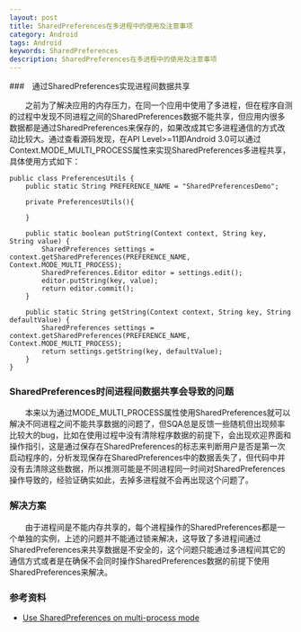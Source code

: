```yaml
---
layout: post
title: SharedPreferences在多进程中的使用及注意事项
category: Android
tags: Android
keywords: SharedPreferences
description: SharedPreferences在多进程中的使用及注意事项
---
```


###　通过SharedPreferences实现进程间数据共享

&emsp;&emsp;之前为了解决应用的内存压力，在同一个应用中使用了多进程，但在程序自测的过程中发现不同进程之间的SharedPreferences数据不能共享，但应用内很多数据都是通过SharedPreferences来保存的，如果改成其它多进程通信的方式改动比较大。通过查看源码发现，在API Level>=11即Android 3.0可以通过Context.MODE_MULTI_PROCESS属性来实现SharedPreferences多进程共享，具体使用方式如下：
	
	public class PreferencesUtils {
		public static String PREFERENCE_NAME = "SharedPreferencesDemo";
		
		private PreferencesUtils(){
	
		}
	
		public static boolean putString(Context context, String key, String value) {
			SharedPreferences settings = context.getSharedPreferences(PREFERENCE_NAME, Context.MODE_MULTI_PROCESS);
			SharedPreferences.Editor editor = settings.edit();
			editor.putString(key, value);
			return editor.commit();
		}
	
		public static String getString(Context context, String key, String defaultValue) {
			SharedPreferences settings = context.getSharedPreferences(PREFERENCE_NAME, Context.MODE_MULTI_PROCESS);
			return settings.getString(key, defaultValue);
		}
	}

### SharedPreferences时间进程间数据共享会导致的问题

&emsp;&emsp;本来以为通过MODE_MULTI_PROCESS属性使用SharedPreferences就可以解决不同进程之间不能共享数据的问题了，但SQA总是反馈一些随机但出现频率比较大的bug，比如在使用过程中没有清除程序数据的前提下，会出现欢迎界面和操作指引，这是通过保存在SharedPreferences的标志来判断用户是否是第一次启动程序的，分析发现保存在SharedPreferences中的数据丢失了，但代码中并没有去清除这些数据，所以推测可能是不同进程同一时间对SharedPreferences操作导致的，经验证确实如此，去掉多进程就不会再出现这个问题了。


### 解决方案

&emsp;&emsp;由于进程间是不能内存共享的，每个进程操作的SharedPreferences都是一个单独的实例，上述的问题并不能通过锁来解决，这导致了多进程间通过SharedPreferences来共享数据是不安全的，这个问题只能通过多进程间其它的通信方式或者是在确保不会同时操作SharedPreferences数据的前提下使用SharedPreferences来解决。


### 参考资料

- [Use SharedPreferences on multi-process mode](http://stackoverflow.com/questions/27827678/use-sharedpreferences-on-multi-process-mode)

